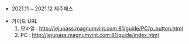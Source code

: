 * 2021.11 ~ 2021.12 제주패스

- 가이드 URL
  1. 모바일 : http://jejupass.magnumvint.com:81/guide/PC/p_button.html
  2. PC : http://jejupass.magnumvint.com:81/guide/index.html
